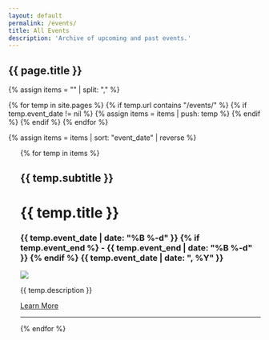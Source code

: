 ```yaml
---
layout: default
permalink: /events/
title: All Events
description: 'Archive of upcoming and past events.'
---
```


<h2 class='page-title'>{{ page.title }}</h2>


{% assign items = "" | split: "," %}

{% for temp in site.pages %}
    {% if temp.url contains "/events/" %}
        {% if temp.event_date != nil %}
            {% assign items = items | push: temp %}
        {% endif %}
    {% endif %}
{% endfor %}

{% assign items = items | sort: "event_date" | reverse %}

<ul>
    {% for temp in items %}
    <div class='event-blog'>
        <div>
            <h2>{{ temp.subtitle }}</h2>
            <h1 class='event-title'>{{ temp.title }}</h1>
            <h3 class='event-start'>
                <time datetime='{{ temp.event_date | date_to_xmlschema }}'>
                    {{ temp.event_date | date: "%B %-d" }}
                </time>
                {% if temp.event_end %}
                    <time datetime='{{ temp.publish_date | date_to_xmlschema }}'> -
                        {{ temp.event_end | date: "%B %-d" }}
                    </time>
                {% endif %}
                <time datetime='{{ temp.event_date | date_to_xmlschema }}'>
                    {{ temp.event_date | date: ", %Y" }}
                </time>
            </h3>
        </div>
        <img src="{{ temp.featured_image | absolute_url }}">
        <p>{{ temp.description }}</p>
        <a href="{{ temp.url | relative_url }}" class="carousel-item__btn">Learn More</a>
    </div>
    <hr>
    {% endfor %}
</ul>


